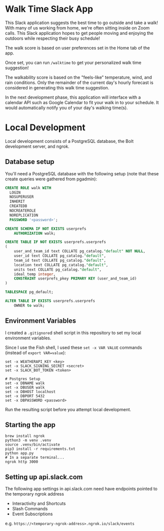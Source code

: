 # Walk Time Slack App

This Slack application suggests the best time to go outside and take a walk!
With many of us working from home, we're often sitting inside on Zoom calls.
This Slack application hopes to get people moving and enjoying the outdoors while respecting their busy schedule!

The walk score is based on user preferences set in the Home tab of the app.

Once set, you can run `/walktime` to get your personalized walk time suggestion!

The walkability score is based on the "feels-like" temperature, wind, and rain conditions.
Only the remainder of the current day's hourly forecast is considered in generating this walk time suggestion.

In the next development phase, this application will interface with a calendar API such as Google Calendar to fit your walk in to your schedule.
It would automatically notify you of your day's walking time(s).

# Local Development

Local development consists of a PostgreSQL database, the Bolt development server, and ngrok.

## Database setup

You'll need a PostgreSQL database with the following setup (note that these create queries were gathered from pgadmin):

```sql
CREATE ROLE walk WITH
  LOGIN
  NOSUPERUSER
  INHERIT
  CREATEDB
  NOCREATEROLE
  NOREPLICATION
  PASSWORD '<password>';
```

```sql
CREATE SCHEMA IF NOT EXISTS userprefs
    AUTHORIZATION walk;
```

```sql
CREATE TABLE IF NOT EXISTS userprefs.userprefs
(
    user_and_team_id text COLLATE pg_catalog."default" NOT NULL,
    user_id text COLLATE pg_catalog."default",
    team_id text COLLATE pg_catalog."default",
    location text COLLATE pg_catalog."default",
    units text COLLATE pg_catalog."default",
    ideal_temp integer,
    CONSTRAINT userprefs_pkey PRIMARY KEY (user_and_team_id)
)

TABLESPACE pg_default;

ALTER TABLE IF EXISTS userprefs.userprefs
    OWNER to walk;
```

## Environment Variables

I created a `.gitignore`d shell script in this repository to set my local environment variables.

Since I use the Fish shell, I used these `set -x VAR VALUE` commands (instead of `export VAR=value`):

```shell
set -x WEATHERAPI_KEY <key>
set -x SLACK_SIGNING_SECRET <secret>
set -x SLACK_BOT_TOKEN <token>

# Postgres Setup
set -x DBNAME walk
set -x DBUSER walk
set -x DBHOST localhost
set -x DBPORT 5432
set -x DBPASSWORD <password>
```

Run the resulting script before you attempt local development.

## Starting the app

```shell
brew install ngrok
python3 -m venv .venv
source .venv/bin/activate
pip3 install -r requirements.txt
python app.py
# In a separate terminal...
ngrok http 3000
```
## Setting up api.slack.com

The following app settings in api.slack.com need have endpoints pointed to the temporary ngrok address

* Interactivity and Shortcuts
* Slash Commands
* Event Subscriptions

e.g. `https://<temporary-ngrok-address>.ngrok.io/slack/events`
